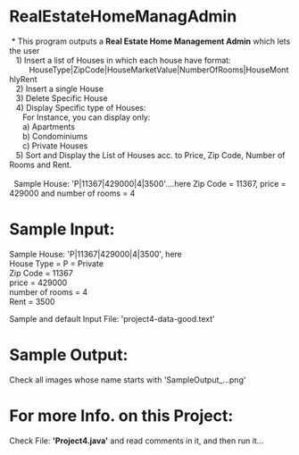 RealEstateHomeManagAdmin
========================
&nbsp;* This program outputs a <b>Real Estate Home Management Admin</b> which lets the user <br>
&nbsp;&nbsp;&nbsp;1) Insert a list of Houses in which each house have format: <br> 
&nbsp;&nbsp;&nbsp;&nbsp;&nbsp;&nbsp;&nbsp;&nbsp;&nbsp;HouseType|ZipCode|HouseMarketValue|NumberOfRooms|HouseMonthlyRent  <br>
&nbsp;&nbsp;&nbsp;2) Insert a single House <br> 
&nbsp;&nbsp;&nbsp;3) Delete Specific House <br>
&nbsp;&nbsp;&nbsp;4) Display Specific type of Houses: <br> 
&nbsp;&nbsp;&nbsp;&nbsp;&nbsp;&nbsp;For Instance, you can display only: <br>
&nbsp;&nbsp;&nbsp;&nbsp;&nbsp;&nbsp;a) Apartments <br>
&nbsp;&nbsp;&nbsp;&nbsp;&nbsp;&nbsp;b) Condominiums <br>
&nbsp;&nbsp;&nbsp;&nbsp;&nbsp;&nbsp;c) Private Houses <br>
&nbsp;&nbsp;&nbsp;5) Sort and Display the List of Houses acc. to Price, Zip Code, Number of Rooms and Rent. <br>   
&nbsp; Sample House: 'P|11367|429000|4|3500'....here Zip Code = 11367, price = 429000 and number of rooms = 4

Sample Input:
=============
Sample House: 'P|11367|429000|4|3500', here <br>
House Type = P = Private <br>
Zip Code = 11367 <br>
price = 429000 <br>
number of rooms = 4 <br> 
Rent = 3500 <br>

Sample and default Input File: 'project4-data-good.text'

Sample Output:
==============
Check all images whose name starts with 'SampleOutput_...png'

For more Info. on this Project:
===============================
Check File: <b>'Project4.java'</b> and read comments in it, and then run it...

